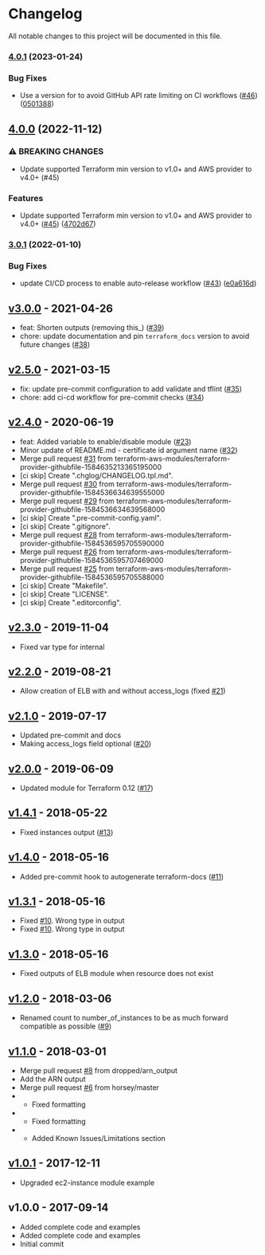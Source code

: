 # Changelog

All notable changes to this project will be documented in this file.

### [4.0.1](https://github.com/terraform-aws-modules/terraform-aws-elb/compare/v4.0.0...v4.0.1) (2023-01-24)


### Bug Fixes

* Use a version for  to avoid GitHub API rate limiting on CI workflows ([#46](https://github.com/terraform-aws-modules/terraform-aws-elb/issues/46)) ([0501388](https://github.com/terraform-aws-modules/terraform-aws-elb/commit/0501388d753ad2cb8a2e698fef9ff84521e8dfc9))

## [4.0.0](https://github.com/terraform-aws-modules/terraform-aws-elb/compare/v3.0.1...v4.0.0) (2022-11-12)


### ⚠ BREAKING CHANGES

* Update supported Terraform min version to v1.0+ and AWS provider to v4.0+ (#45)

### Features

* Update supported Terraform min version to v1.0+ and AWS provider to v4.0+ ([#45](https://github.com/terraform-aws-modules/terraform-aws-elb/issues/45)) ([4702d67](https://github.com/terraform-aws-modules/terraform-aws-elb/commit/4702d67bb2a1748254e8cc2e0d73645a05b60845))

### [3.0.1](https://github.com/terraform-aws-modules/terraform-aws-elb/compare/v3.0.0...v3.0.1) (2022-01-10)


### Bug Fixes

* update CI/CD process to enable auto-release workflow ([#43](https://github.com/terraform-aws-modules/terraform-aws-elb/issues/43)) ([e0a616d](https://github.com/terraform-aws-modules/terraform-aws-elb/commit/e0a616d517fcd4d0e7b88380cc47d96c5e4b08c6))

<a name="v3.0.0"></a>
## [v3.0.0] - 2021-04-26

- feat: Shorten outputs (removing this_) ([#39](https://github.com/terraform-aws-modules/terraform-aws-elb/issues/39))
- chore: update documentation and pin `terraform_docs` version to avoid future changes ([#38](https://github.com/terraform-aws-modules/terraform-aws-elb/issues/38))


<a name="v2.5.0"></a>
## [v2.5.0] - 2021-03-15

- fix: update pre-commit configuration to add validate and tflint ([#35](https://github.com/terraform-aws-modules/terraform-aws-elb/issues/35))
- chore: add ci-cd workflow for pre-commit checks ([#34](https://github.com/terraform-aws-modules/terraform-aws-elb/issues/34))


<a name="v2.4.0"></a>
## [v2.4.0] - 2020-06-19

- feat: Added variable to enable/disable module ([#23](https://github.com/terraform-aws-modules/terraform-aws-elb/issues/23))
- Minor update of README.md - certificate id argument name ([#32](https://github.com/terraform-aws-modules/terraform-aws-elb/issues/32))
- Merge pull request [#31](https://github.com/terraform-aws-modules/terraform-aws-elb/issues/31) from terraform-aws-modules/terraform-provider-githubfile-1584635213365195000
- [ci skip] Create ".chglog/CHANGELOG.tpl.md".
- Merge pull request [#30](https://github.com/terraform-aws-modules/terraform-aws-elb/issues/30) from terraform-aws-modules/terraform-provider-githubfile-1584536634639555000
- Merge pull request [#29](https://github.com/terraform-aws-modules/terraform-aws-elb/issues/29) from terraform-aws-modules/terraform-provider-githubfile-1584536634639568000
- [ci skip] Create ".pre-commit-config.yaml".
- [ci skip] Create ".gitignore".
- Merge pull request [#28](https://github.com/terraform-aws-modules/terraform-aws-elb/issues/28) from terraform-aws-modules/terraform-provider-githubfile-1584536595705590000
- Merge pull request [#26](https://github.com/terraform-aws-modules/terraform-aws-elb/issues/26) from terraform-aws-modules/terraform-provider-githubfile-1584536595707469000
- Merge pull request [#25](https://github.com/terraform-aws-modules/terraform-aws-elb/issues/25) from terraform-aws-modules/terraform-provider-githubfile-1584536595705588000
- [ci skip] Create "Makefile".
- [ci skip] Create "LICENSE".
- [ci skip] Create ".editorconfig".


<a name="v2.3.0"></a>
## [v2.3.0] - 2019-11-04

- Fixed var type for internal


<a name="v2.2.0"></a>
## [v2.2.0] - 2019-08-21

- Allow creation of ELB with and without access_logs (fixed [#21](https://github.com/terraform-aws-modules/terraform-aws-elb/issues/21))


<a name="v2.1.0"></a>
## [v2.1.0] - 2019-07-17

- Updated pre-commit and docs
- Making access_logs field optional ([#20](https://github.com/terraform-aws-modules/terraform-aws-elb/issues/20))


<a name="v2.0.0"></a>
## [v2.0.0] - 2019-06-09

- Updated module for Terraform 0.12 ([#17](https://github.com/terraform-aws-modules/terraform-aws-elb/issues/17))


<a name="v1.4.1"></a>
## [v1.4.1] - 2018-05-22

- Fixed instances output ([#13](https://github.com/terraform-aws-modules/terraform-aws-elb/issues/13))


<a name="v1.4.0"></a>
## [v1.4.0] - 2018-05-16

- Added pre-commit hook to autogenerate terraform-docs ([#11](https://github.com/terraform-aws-modules/terraform-aws-elb/issues/11))


<a name="v1.3.1"></a>
## [v1.3.1] - 2018-05-16

- Fixed [#10](https://github.com/terraform-aws-modules/terraform-aws-elb/issues/10). Wrong type in output
- Fixed [#10](https://github.com/terraform-aws-modules/terraform-aws-elb/issues/10). Wrong type in output


<a name="v1.3.0"></a>
## [v1.3.0] - 2018-05-16

- Fixed outputs of ELB module when resource does not exist


<a name="v1.2.0"></a>
## [v1.2.0] - 2018-03-06

- Renamed count to number_of_instances to be as much forward compatible as possible ([#9](https://github.com/terraform-aws-modules/terraform-aws-elb/issues/9))


<a name="v1.1.0"></a>
## [v1.1.0] - 2018-03-01

- Merge pull request [#8](https://github.com/terraform-aws-modules/terraform-aws-elb/issues/8) from dropped/arn_output
- Add the ARN output
- Merge pull request [#6](https://github.com/terraform-aws-modules/terraform-aws-elb/issues/6) from horsey/master
- - Fixed formatting
- - Fixed formatting
- - Added Known Issues/Limitations section


<a name="v1.0.1"></a>
## [v1.0.1] - 2017-12-11

- Upgraded ec2-instance module example


<a name="v1.0.0"></a>
## v1.0.0 - 2017-09-14

- Added complete code and examples
- Added complete code and examples
- Initial commit


[Unreleased]: https://github.com/terraform-aws-modules/terraform-aws-elb/compare/v3.0.0...HEAD
[v3.0.0]: https://github.com/terraform-aws-modules/terraform-aws-elb/compare/v2.5.0...v3.0.0
[v2.5.0]: https://github.com/terraform-aws-modules/terraform-aws-elb/compare/v2.4.0...v2.5.0
[v2.4.0]: https://github.com/terraform-aws-modules/terraform-aws-elb/compare/v2.3.0...v2.4.0
[v2.3.0]: https://github.com/terraform-aws-modules/terraform-aws-elb/compare/v2.2.0...v2.3.0
[v2.2.0]: https://github.com/terraform-aws-modules/terraform-aws-elb/compare/v2.1.0...v2.2.0
[v2.1.0]: https://github.com/terraform-aws-modules/terraform-aws-elb/compare/v2.0.0...v2.1.0
[v2.0.0]: https://github.com/terraform-aws-modules/terraform-aws-elb/compare/v1.4.1...v2.0.0
[v1.4.1]: https://github.com/terraform-aws-modules/terraform-aws-elb/compare/v1.4.0...v1.4.1
[v1.4.0]: https://github.com/terraform-aws-modules/terraform-aws-elb/compare/v1.3.1...v1.4.0
[v1.3.1]: https://github.com/terraform-aws-modules/terraform-aws-elb/compare/v1.3.0...v1.3.1
[v1.3.0]: https://github.com/terraform-aws-modules/terraform-aws-elb/compare/v1.2.0...v1.3.0
[v1.2.0]: https://github.com/terraform-aws-modules/terraform-aws-elb/compare/v1.1.0...v1.2.0
[v1.1.0]: https://github.com/terraform-aws-modules/terraform-aws-elb/compare/v1.0.1...v1.1.0
[v1.0.1]: https://github.com/terraform-aws-modules/terraform-aws-elb/compare/v1.0.0...v1.0.1
